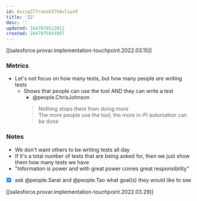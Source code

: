 ```yaml
---
id: 6uziq277rxee837k0vliyn9
title: '22'
desc: ''
updated: 1647978522011
created: 1647975941097
---
```


[[salesforce.provar.implementation-touchpoint.2022.03.15]]

### Metrics
- Let's not focus on how many tests, but how many people *are* writing tests
  - Shows that people can use the tool AND they can write a test
    - @people.ChrisJohnson
    > Nothing stops them from doing more  
    > The more people use the tool, the more in-PI automation can be done

### Notes
- We don't want others to be writing tests all day
- If it's a total number of tests that are being asked for, then we just show them how many tests we have
- "Information is power and with great power comes great responsibility"
- [x] ask @people.Sarat and @people.Tao what goal(s) they would like to see

[[salesforce.provar.implementation-touchpoint.2022.03.29]]
